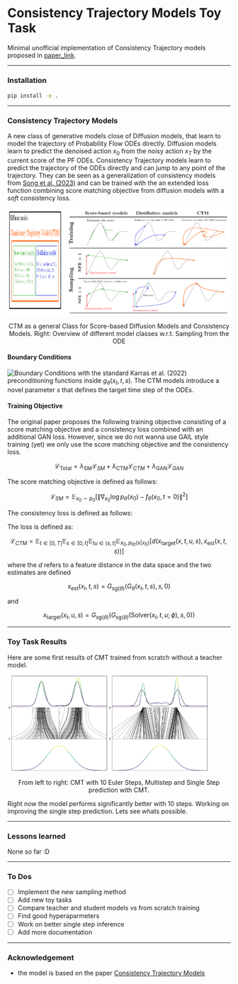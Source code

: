 # Consistency Trajectory Models Toy Task


Minimal unofficial implementation of Consistency Trajectory models proposed in [paper_link](https://openreview.net/attachment?id=ymjI8feDTD&name=pdf).

---

### Installation

```bash
pip install -e .
```

---

### Consistency Trajectory Models

A new class of generative models close of Diffusion models, that learn to model the trajectory of Probability Flow ODEs directly. Diffusion models learn to predict the denoised action $x_0$ from the noisy action $x_T$ by the current score of the PF ODEs. Consistency Trajectory models learn to predict the trajectory of the ODEs directly and can jump to any point of the trajectory. They can be seen as a generalization of consistency models from [Song et al. (2023)](https://arxiv.org/pdf/2303.01469.pdf) and can be trained with the an extended loss function combining score matching objective from diffusion models with a _soft_ consistency loss.

<div style="display:flex">
  <img src="./images/Figure_1_CTM.png" width="25%" />
  <img src="./images/Figure_2_CTM.png" width="75%" />
</div>
<p style="text-align:center">CTM as a general Class for Score-based Diffusion Models and Consistency Models. Right: Overview of different model classes w.r.t. Sampling from the ODE</p>


#### Boundary Conditions

![Boundary Conditions](https://quicklatex.com/cache3/e9/ql_063cfd6a53d0cc2db965a5efded914e9_l3.png)
with the standard Karras et al. (2022) preconditioning functions inside $g_{\theta}(x_t, t, s)$.
The CTM models introduce a novel parameter $s$ that defines the target time step of the ODEs. 


#### Training Objective

The original paper proposes the following training objective consisting of a score matching objective and a consistency loss combined with an additional GAN loss. 
However, since we do not wanna use GAIL style training (yet) we only use the score matching objective and the consistency loss.

```math
\mathcal{L}_{\text{Total}} = \lambda_{\text{SM}} \mathcal{L}_{SM} +\lambda_{\text{CTM}} \mathcal{L}_{CTM} + \lambda_{\text{GAN}} \mathcal{L}_{GAN}
```

The score matching objective is defined as follows:

```math
\mathcal{L}_{SM} = \mathbb{E}_{x_0 \sim p_0} \left[ \left\| \nabla_{x_0} \log p_{\theta}(x_0) - f_{\theta}(x_0, t=0) \right\|^2 \right]
```

The consistency loss is defined as follows:

The loss is defined as:
```math
\mathcal{L}_{CTM} = \mathbb{E}_{t \in [0, T]}\mathbb{E}_{s \in [0, t]} \mathbb{E}_{tu \in (s, t]} \mathbb{E}_{x_0, p_{0t}(x|x_0)} \left[ d(x_{\text{target}}(x,t,u,s), x_{\text{est}}(x,t,s)) \right]
```
where the $d$ refers to a feature distance in the data space and the two estimates are defined
```math
x_{\text{est}}(x_t, t, s) = G_{\text{sg}(\theta)}(G_{\theta}(x_t, t, s), s, 0)
```
and
```math
x_{\text{target}}(x_t, u, s) = G_{\text{sg}(\theta)}(G_{\text{sg}(\theta)}(\text{Solver}(x_t, t, u;\phi), s, 0))
```


---


### Toy Task Results 

Here are some first results of CMT trained from scratch without a teacher model.

<div style="display:flex">
  <img src="./images/cm_euler_epochs_2000.png" width="45%" />
  <img src="./images/cm_onestep_epochs_2000.png" width="45%" />
</div>
<p style="text-align:center">From left to right: CMT with 10 Euler Steps, Multistep and Single Step prediction with CMT.</p>


Right now the model performs significantly better with 10 steps. Working on improving the single step prediction. Lets see whats possible. 


--- 


### Lessons learned


None so far :D 


---

### To Dos

 - [ ] Implement the new sampling method
 - [ ] Add new toy tasks
 - [ ] Compare teacher and student models vs from scratch training
 - [ ] Find good hyperaparmeters
 - [ ] Work on better single step inference
 - [ ] Add more documentation

---

### Acknowledgement

- the model is based on the paper [Consistency Trajectory Models](https://openreview.net/attachment?id=ymjI8feDTD&name=pdf)
